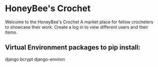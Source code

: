 # HoneyBee's Crochet

Welcome to the HoneyBee's Crochet  A market place for fellow crocheters to showcase their work.  Create a log in to view different users and their items.  

## Virtual Environment packages to pip install:
django
bcrypt
django-environ
